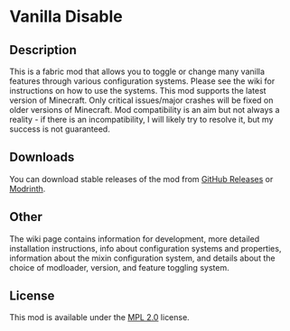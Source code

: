# Vanilla Disable

## Description

This is a fabric mod that allows you to toggle or change many vanilla features through various configuration systems. Please see the wiki for instructions on how to use the systems. This mod supports the latest version of Minecraft. Only critical issues/major crashes will be fixed on older versions of Minecraft.  Mod compatibility is an aim but not always a reality - if there is an incompatibility, I will likely try to resolve it, but my success is not guaranteed.

## Downloads

You can download stable releases of the mod from [GitHub Releases](https://github.com/DragonEggBedrockBreaking/VanillaDisable/releases) or [Modrinth](https://modrinth.com/mod/vanilla-disable).

## Other

The wiki page contains information for development, more detailed installation instructions, info about configuration systems and properties, information about the mixin configuration system, and details about the choice of modloader, version, and feature toggling system.

## License

This mod is available under the [MPL 2.0](LICENSE.txt) license.
